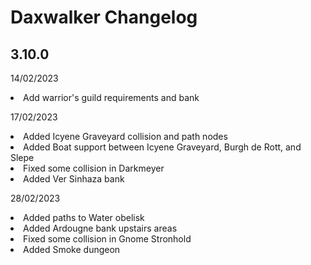 # Daxwalker Changelog

## 3.10.0
14/02/2023
<li>Add warrior's guild requirements and bank

17/02/2023
  <li>Added Icyene Graveyard collision and path nodes
  <li>Added Boat support between Icyene Graveyard, Burgh de Rott, and Slepe
  <li>Fixed some collision in Darkmeyer
  <li>Added Ver Sinhaza bank
    
    
28/02/2023
    <li>Added paths to Water obelisk
    <li>Added Ardougne bank upstairs areas
    <li>Fixed some collision in Gnome Stronhold
    <li>Added Smoke dungeon
